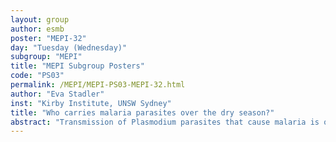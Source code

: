 ```yaml
---
layout: group
author: esmb
poster: "MEPI-32"
day: "Tuesday (Wednesday)"
subgroup: "MEPI"
title: "MEPI Subgroup Posters"
code: "PS03"
permalink: /MEPI/MEPI-PS03-MEPI-32.html
author: "Eva Stadler"
inst: "Kirby Institute, UNSW Sydney"
title: "Who carries malaria parasites over the dry season?"
abstract: "Transmission of Plasmodium parasites that cause malaria is often seasonal with very low transmission during the dry season and high transmission in the rainy season. Plasmodium falciparum parasites can survive the dry season within some humans. For malaria elimination efforts, it is crucial to learn more about this parasite reservoir in humans. We use a mathematical model incorporating random mosquito bites and slow acquisition of non-sterilizing general immunity to explore which factors influence whether someone carries parasites over the dry season. Based on model simulations, we hypothesize that parasite carriage over the dry season is exposure mediated. With increasing exposure, i.e., with higher age and Force Of Infection (FOI, the mean number of infectious mosquito bites per day), immunity increases. Higher levels of immunity lead to longer infections and a higher probability of carrying parasites over the dry season. We then test this hypothesis in data from a longitudinal study in Mali and find that carriers are significantly older, have a higher FOI, and develop clinical malaria later than non-carriers."
---
```

